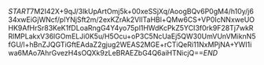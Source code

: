 $START$7M2I42X+9qJ/3lkUpArtOmj5k+00xeSSjXq/AoogBQv6P0gM4/h10y/j634xwEiGjWNcf/plYNjSft2m/2exKZrAk2VlITaHBl+QMw6CS+VP0IcNNxweUOHK9AfHrSr83KeK1fDLoaRngG4Y4yo75pl1HWdKcPkZ5YCI3f0rk9F28Tj7wkRRlMPLakxV36lGOmELJi0K5u/H5Ocu+oP3C5NcUaEj5QW30UmVUnVMiknN5fGU/l+hBnZJQGTiGftEAdaZ2gjug2WEAS2MGE+rCTiQeRi11NxMPjNA+YWI1iwa6MAo7AhrGvezH4sOQXk9zLeBRAEZbG4Q6aiHTNicjQ==$END$